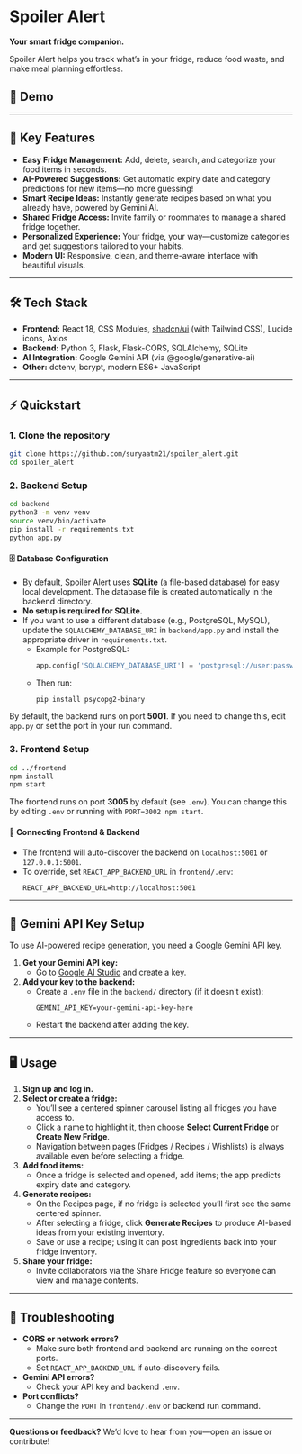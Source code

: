 
# Spoiler Alert

**Your smart fridge companion.**

Spoiler Alert helps you track what’s in your fridge, reduce food waste, and make meal planning effortless.

## 🎥 Demo

<!-- Drop your YouTube demo URL or embedded markdown/image thumbnail below -->
<!-- Example: [![Demo Video](https://img.youtube.com/vi/VIDEO_ID/hqdefault.jpg)](https://youtu.be/VIDEO_ID) -->
<!-- Placeholder intentionally left for future video insertion. -->

---

## 🚀 Key Features

- **Easy Fridge Management:** Add, delete, search, and categorize your food items in seconds.
- **AI-Powered Suggestions:** Get automatic expiry date and category predictions for new items—no more guessing!
- **Smart Recipe Ideas:** Instantly generate recipes based on what you already have, powered by Gemini AI.
- **Shared Fridge Access:** Invite family or roommates to manage a shared fridge together.
- **Personalized Experience:** Your fridge, your way—customize categories and get suggestions tailored to your habits.
- **Modern UI:** Responsive, clean, and theme-aware interface with beautiful visuals.

---

## 🛠️ Tech Stack

- **Frontend:** React 18, CSS Modules, [shadcn/ui](https://ui.shadcn.dev/) (with Tailwind CSS), Lucide icons, Axios
- **Backend:** Python 3, Flask, Flask-CORS, SQLAlchemy, SQLite
- **AI Integration:** Google Gemini API (via @google/generative-ai)
- **Other:** dotenv, bcrypt, modern ES6+ JavaScript

---

## ⚡ Quickstart

### 1. Clone the repository

```sh
git clone https://github.com/suryaatm21/spoiler_alert.git
cd spoiler_alert
```


### 2. Backend Setup

```sh
cd backend
python3 -m venv venv
source venv/bin/activate
pip install -r requirements.txt
python app.py
```

#### 🗄️ Database Configuration

- By default, Spoiler Alert uses **SQLite** (a file-based database) for easy local development. The database file is created automatically in the backend directory.
- **No setup is required for SQLite.**
- If you want to use a different database (e.g., PostgreSQL, MySQL), update the `SQLALCHEMY_DATABASE_URI` in `backend/app.py` and install the appropriate driver in `requirements.txt`.
    - Example for PostgreSQL:
        ```python
        app.config['SQLALCHEMY_DATABASE_URI'] = 'postgresql://user:password@localhost/dbname'
        ```
    - Then run:
        ```sh
        pip install psycopg2-binary
        ```

By default, the backend runs on port **5001**. If you need to change this, edit `app.py` or set the port in your run command.

### 3. Frontend Setup

```sh
cd ../frontend
npm install
npm start
```

The frontend runs on port **3005** by default (see `.env`). You can change this by editing `.env` or running with `PORT=3002 npm start`.

#### 🔗 Connecting Frontend & Backend

- The frontend will auto-discover the backend on `localhost:5001` or `127.0.0.1:5001`.
- To override, set `REACT_APP_BACKEND_URL` in `frontend/.env`:
   ```properties
   REACT_APP_BACKEND_URL=http://localhost:5001
   ```

---

## 🤖 Gemini API Key Setup

To use AI-powered recipe generation, you need a Google Gemini API key.

1. **Get your Gemini API key:**
    - Go to [Google AI Studio](https://aistudio.google.com/app/apikey) and create a key.
2. **Add your key to the backend:**
    - Create a `.env` file in the `backend/` directory (if it doesn't exist):
       ```properties
       GEMINI_API_KEY=your-gemini-api-key-here
       ```
    - Restart the backend after adding the key.

---

## 🖥️ Usage

1. **Sign up and log in.**
2. **Select or create a fridge:**
    - You’ll see a centered spinner carousel listing all fridges you have access to.
    - Click a name to highlight it, then choose **Select Current Fridge** or **Create New Fridge**.
    - Navigation between pages (Fridges / Recipes / Wishlists) is always available even before selecting a fridge.
3. **Add food items:**
    - Once a fridge is selected and opened, add items; the app predicts expiry date and category.
4. **Generate recipes:**
    - On the Recipes page, if no fridge is selected you’ll first see the same centered spinner.
    - After selecting a fridge, click **Generate Recipes** to produce AI-based ideas from your existing inventory.
    - Save or use a recipe; using it can post ingredients back into your fridge inventory.
5. **Share your fridge:**
    - Invite collaborators via the Share Fridge feature so everyone can view and manage contents.

---

## 📝 Troubleshooting

- **CORS or network errors?**
    - Make sure both frontend and backend are running on the correct ports.
    - Set `REACT_APP_BACKEND_URL` if auto-discovery fails.
- **Gemini API errors?**
   - Check your API key and backend `.env`.
- **Port conflicts?**
   - Change the `PORT` in `frontend/.env` or backend run command.

---

**Questions or feedback?** We’d love to hear from you—open an issue or contribute!
